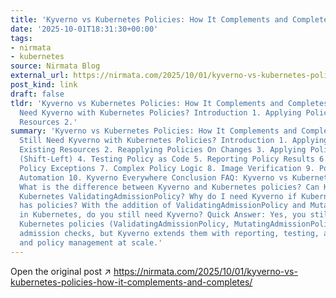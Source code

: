 ```yaml
---
title: 'Kyverno vs Kubernetes Policies: How It Complements and Completes'
date: '2025-10-01T18:31:30+00:00'
tags:
- nirmata
- kubernetes
source: Nirmata Blog
external_url: https://nirmata.com/2025/10/01/kyverno-vs-kubernetes-policies-how-it-complements-and-completes/
post_kind: link
draft: false
tldr: 'Kyverno vs Kubernetes Policies: How It Complements and Completes Do You Still
  Need Kyverno with Kubernetes Policies? Introduction 1. Applying Policies On Existing
  Resources 2.'
summary: 'Kyverno vs Kubernetes Policies: How It Complements and Completes Do You
  Still Need Kyverno with Kubernetes Policies? Introduction 1. Applying Policies On
  Existing Resources 2. Reapplying Policies On Changes 3. Applying Policies Off Cluster
  (Shift-Left) 4. Testing Policy as Code 5. Reporting Policy Results 6. Managing Fine-Grained
  Policy Exceptions 7. Complex Policy Logic 8. Image Verification 9. Policy-Based
  Automation 10. Kyverno Everywhere Conclusion FAQ: Kyverno vs Kubernetes Policies
  What is the difference between Kyverno and Kubernetes policies? Can Kyverno replace
  Kubernetes ValidatingAdmissionPolicy? Why do I need Kyverno if Kubernetes already
  has policies? With the addition of ValidatingAdmissionPolicy and MutatingAdmissionPolicy
  in Kubernetes, do you still need Kyverno? Quick Answer: Yes, you still need Kyverno.
  Kubernetes policies (ValidatingAdmissionPolicy, MutatingAdmissionPolicy) handle
  admission checks, but Kyverno extends them with reporting, testing, automation,
  and policy management at scale.'
---
```

Open the original post ↗ https://nirmata.com/2025/10/01/kyverno-vs-kubernetes-policies-how-it-complements-and-completes/

